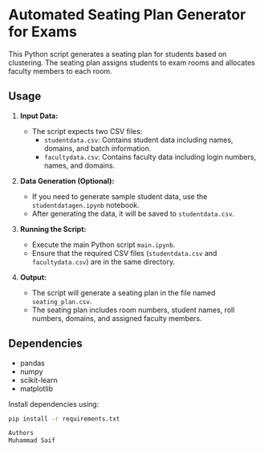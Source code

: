 # Automated Seating Plan Generator for Exams

This Python script generates a seating plan for students based on clustering. The seating plan assigns students to exam rooms and allocates faculty members to each room. 

## Usage

1. **Input Data:**
   - The script expects two CSV files:
     - `studentdata.csv`: Contains student data including names, domains, and batch information.
     - `facultydata.csv`: Contains faculty data including login numbers, names, and domains.

2. **Data Generation (Optional):**
   - If you need to generate sample student data, use the `studentdatagen.ipynb` notebook. 
   - After generating the data, it will be saved to `studentdata.csv`.

3. **Running the Script:**
   - Execute the main Python script `main.ipynb`.
   - Ensure that the required CSV files (`studentdata.csv` and `facultydata.csv`) are in the same directory.

4. **Output:**
   - The script will generate a seating plan in the file named `seating_plan.csv`.
   - The seating plan includes room numbers, student names, roll numbers, domains, and assigned faculty members.

## Dependencies

- pandas
- numpy
- scikit-learn
- matplotlib

Install dependencies using:
```bash
pip install -r requirements.txt

Authors
Muhammad Saif
